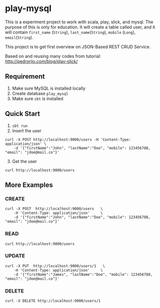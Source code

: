 # play-mysql

This is a experiment project to work with scala, play, slick, and mysql. The purpose of this is only for education.
It will create a table called user, and it will contain `first_name` (`String`), `last_name`(`String`), `mobile` (`Long`), `email`(`String`).

This project is to get first overview on JSON-Based REST CRUD Service.

Based on and reusing many codes from tutorial: http://pedrorijo.com/blog/play-slick/

## Requirement
1. Make sure MySQL is installed locally
2. Create database `play_mysql`
3. Make sure `sbt` is installed

## Quick Start
1. `sbt run`
2. Insert the user
```
curl -X POST http://localhost:9000/users -H 'Content-Type: application/json' \
    -d '{"firstName":"John", "lastName":"Doe", "mobile": 123456788, "email": "jdoe@mail.co"}'
```
3. Get the user
```
curl http://localhost:9000/users
```

## More Examples
### CREATE
```
curl -X POST  http://localhost:9000/users   \
    -H 'Content-Type: application/json'     \
    -d '{"firstName":"John", "lastName":"Doe", "mobile": 123456788, "email": "jdoe@mail.co"}'
```
### READ
```
curl http://localhost:9000/users
```
### UPDATE
```
curl -X PUT  http://localhost:9000/users/1   \
    -H 'Content-Type: application/json'     \
    -d '{"firstName":"James", "lastName":"Doe", "mobile": 123456788, "email": "jdoe@mail.co"}'
```
### DELETE
```
curl -X DELETE http://localhost:9000/users/1
```
